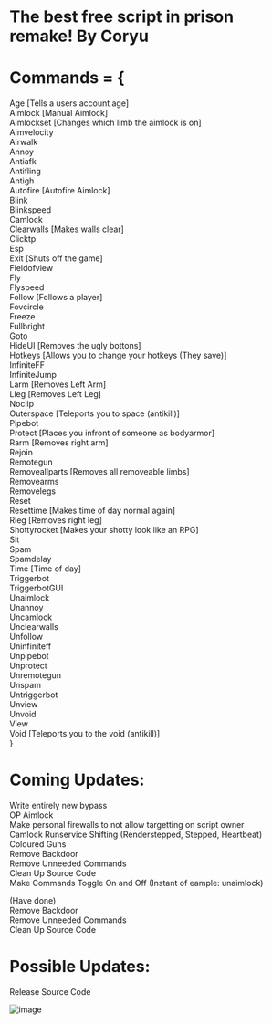 # The best free script in prison remake! By Coryu

# Commands = { <br />
  Age [Tells a users account age] <br />
  Aimlock [Manual Aimlock] <br />
  Aimlockset [Changes which limb the aimlock is on]<br />
  Aimvelocity<br />
  Airwalk<br />
  Annoy<br />
  Antiafk<br />
  Antifling<br />
  Antigh<br />
  Autofire [Autofire Aimlock]<br />
  Blink<br />
  Blinkspeed<br />
  Camlock<br />
  Clearwalls [Makes walls clear]<br />
  Clicktp<br />
  Esp<br />
  Exit [Shuts off the game]<br />
  Fieldofview<br />
  Fly <br />
  Flyspeed<br />
  Follow [Follows a player]<br />
  Fovcircle<br />
  Freeze<br />
  Fullbright<br />
  Goto<br />
  HideUI [Removes the ugly bottons]<br />
  Hotkeys [Allows you to change your hotkeys (They save)]<br />
  InfiniteFF<br />
  InfiniteJump<br />
  Larm [Removes Left Arm]<br />
  Lleg [Removes Left Leg]<br />
  Noclip<br />
  Outerspace [Teleports you to space (antikill)]<br />
  Pipebot<br />
  Protect [Places you infront of someone as bodyarmor]<br />
  Rarm [Removes right arm]<br />
  Rejoin<br />
  Remotegun<br />
  Removeallparts [Removes all removeable limbs]<br />
  Removearms<br />
  Removelegs<br />
  Reset<br />
  Resettime [Makes time of day normal again]<br />
  Rleg [Removes right leg]<br />
  Shottyrocket [Makes your shotty look like an RPG]<br />
  Sit<br />
  Spam<br />
  Spamdelay<br />
  Time [Time of day]<br />
  Triggerbot<br />
  TriggerbotGUI<br />
  Unaimlock<br />
  Unannoy<br />
  Uncamlock<br />
  Unclearwalls<br />
  Unfollow<br />
  Uninfiniteff<br />
  Unpipebot<br />
  Unprotect<br />
  Unremotegun<br />
  Unspam<br />
  Untriggerbot<br />
  Unview<br />
  Unvoid<br />
  View<br />
  Void [Teleports you to the void (antikill)]<br />
}

# Coming Updates: <br />
  Write entirely new bypass<br />
  OP Aimlock<br />
  Make personal firewalls to not allow targetting on script owner<br />
  Camlock Runservice Shifting (Renderstepped, Stepped, Heartbeat)<br />
  Coloured Guns<br />
  Remove Backdoor<br /> 
  Remove Unneeded Commands <br />
  Clean Up Source Code <br />
  Make Commands Toggle On and Off (Instant of eample: unaimlock) <br />
 
  (Have done) <br />
  Remove Backdoor<br />
  Remove Unneeded Commands<br />
  Clean Up Source Code<br />

# Possible Updates: <br />
  Release Source Code <br />
  
![image](https://cdn.discordapp.com/attachments/1207947281828024340/1207954472915963924/image.png?ex=65f3fb45&is=65e18645&hm=f1720e2d4d2ef4e0d396948247735eb9320d9afb7f828e80d32a81953ddc5e45&)
